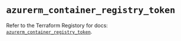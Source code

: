 # `azurerm_container_registry_token`

Refer to the Terraform Registory for docs: [`azurerm_container_registry_token`](https://registry.terraform.io/providers/hashicorp/azurerm/3.78.0/docs/resources/container_registry_token).
